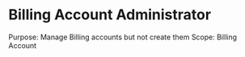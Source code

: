 # Billing Account Administrator

Purpose: Manage Billing accounts but not create them
Scope: Billing Account